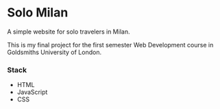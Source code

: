 # Solo Milan
A simple website for solo travelers in Milan.

This is my final project for the first semester Web Development course in Goldsmiths University of London.

### Stack
- HTML
- JavaScript
- CSS
